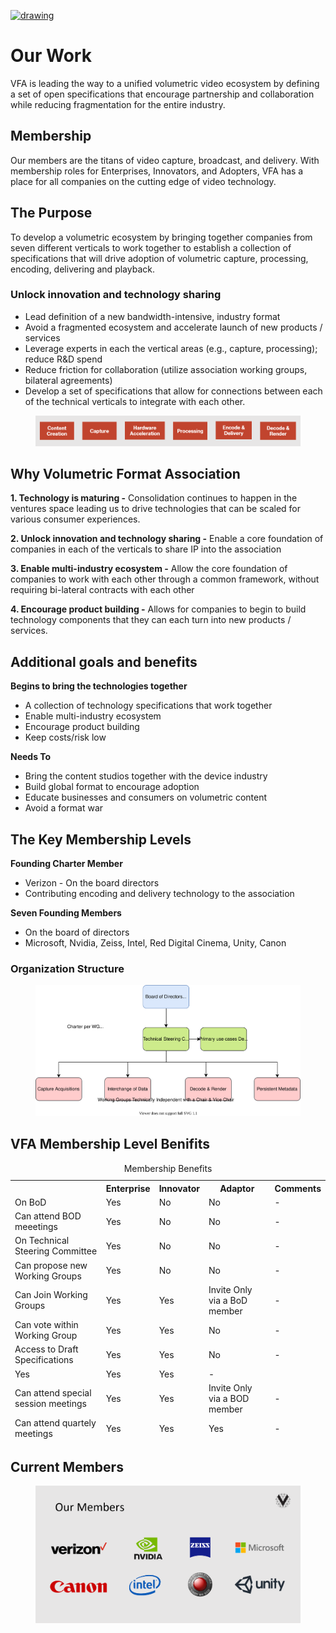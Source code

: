 [<img src="./img/vfa_logo.PNG" alt="drawing" width="150"/>](https://www.volumetricformat.org/)

# Our Work
VFA is leading the way to a unified volumetric video ecosystem by defining a set of open specifications that encourage partnership and collaboration while reducing fragmentation for the entire industry.

## Membership
Our members are the titans of video capture, broadcast, and delivery.  With membership roles for Enterprises, Innovators, and Adopters, VFA has a place for all companies on the cutting edge of video technology. 

## The Purpose
To develop a volumetric ecosystem by bringing together companies from seven different verticals to work together to  establish a collection of specifications that will drive adoption of volumetric capture, processing, encoding, delivering and playback. 

### Unlock innovation and technology sharing
- Lead definition of a new bandwidth-intensive, industry format
- Avoid a fragmented ecosystem and accelerate launch of new products / services
- Leverage experts in each the vertical areas (e.g., capture, processing); reduce R&D spend
- Reduce friction for collaboration (utilize association working groups, bilateral agreements)
- Develop a set of specifications that allow for connections between each of the technical verticals to integrate with each other.   

<figure>
	<img src="img/VFA 6 Areas.PNG" alt="ecosystem development">
</figure>

## Why Volumetric Format  Association

**1. Technology is maturing -**
Consolidation continues to happen in the ventures space leading us to drive technologies that can be scaled for various consumer experiences.
  
**2. Unlock innovation and technology sharing -**
Enable a core foundation of companies in each of the verticals to share IP into the association
   
**3. Enable multi-industry ecosystem -**
Allow the core foundation of companies to work with each other through a common framework, without requiring bi-lateral contracts with each other
   
**4. Encourage product building -**
Allows for companies to begin to build technology components that they can each turn into new products / services. 

## Additional goals and benefits 
**Begins to bring the technologies together**
- A collection of technology specifications that work together
- Enable multi-industry ecosystem 
- Encourage product building 
- Keep costs/risk low
 
**Needs To** 
- Bring the content studios together with the device industry 
- Build global format to encourage adoption
- Educate businesses and consumers on volumetric content
- Avoid a format war

## The Key Membership Levels
**Founding Charter Member**
- Verizon - On the board directors
- Contributing encoding and delivery technology to the association

**Seven Founding Members** 
- On the board of directors
- Microsoft, Nvidia, Zeiss, Intel, Red Digital Cinema, Unity, Canon

### Organization Structure
<figure>
	<img src="img/organization_structure.svg" alt="VFA Organization Structure">
</figure>

## VFA Membership Level Benifits

<table>
  <caption>Membership Benefits</caption>
  <thead>
    <tr>
        <th></th>
        <th>Enterprise</th>
        <th>Innovator</th>
        <th>Adaptor</th>
        <th>Comments</th>
    </tr>
    <tr>
        <td>On BoD</td>
        <td>Yes</td>
        <td>No</td>
        <td>No</td>
        <td>-</td>
    </tr>
    <tr>
        <td>Can attend BOD meeetings</td>
        <td>Yes</td>
        <td>No</td>
        <td>No</td>
        <td>-</td>
    </tr>
    <tr>
        <td>On Technical Steering Committee</td>
        <td>Yes</td>
        <td>No</td>
        <td>No</td>
        <td>-</td>
    </tr>
    <tr>
        <td>Can propose new Working Groups</td>
        <td>Yes</td>
        <td>No</td>
        <td>No</td>
        <td>-</td>
    </tr>
    <tr>
        <td>Can Join Working Groups</td>
        <td>Yes</td>
        <td>Yes</td>
        <td>Invite Only via a BoD member</td>
        <td>-</td>
    </tr>
    <tr>
        <td>Can vote within Working Group</td>
        <td>Yes</td>
        <td>Yes</td>
        <td>No</td>
        <td>-</td>
    </tr>	  
    <tr>
        <td>Access to Draft Specifications</td>
        <td>Yes</td>
        <td>Yes</td>
        <td>No</td>
        <td>-</td>
    </tr>
    <tr>
        <tdAccess to Final Approved Specifications</td>
        <td>Yes</td>
        <td>Yes</td>
        <td>Yes</td>
        <td>-</td>
    </tr>
    <tr>
        <td>Can attend special session meetings</td>
        <td>Yes</td>
        <td>Yes</td>
        <td>Invite Only via a BOD member</td>
        <td>-</td>
    </tr>
    <tr>
        <td>Can attend quartely meetings</td>
        <td>Yes</td>
        <td>Yes</td>
        <td>Yes</td>
        <td>-</td>
    </tr>
  </tbody>
</table>

## Current Members
<figure>
	<img src="img/members.PNG" alt="Current_Members">
</figure>
